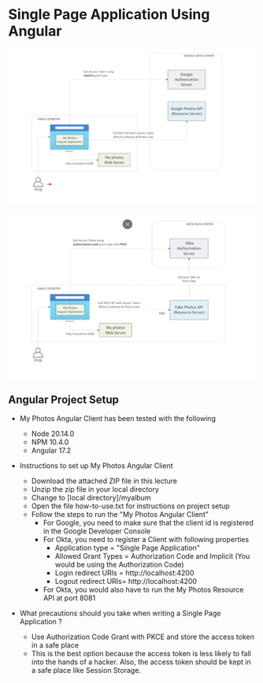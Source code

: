 # Single Page Application Using Angular

![Angular](/images/angular01.png)  

![Angular](/images/angular02.png)  

## Angular Project Setup

* My Photos Angular Client has been tested with the following 
  * Node 20.14.0
  * NPM 10.4.0
  * Angular 17.2
* Instructions to set up My Photos Angular Client 
  * Download the attached ZIP file in this lecture
  * Unzip the zip file in your local directory 
  * Change to [local directory]/myalbum
  * Open the file how-to-use.txt for instructions on project setup 
  * Follow the steps to run the "My Photos Angular Client"
    * For Google, you need to make sure that the client id is registered in the Google Developer Console
    * For Okta, you need to register a Client with following properties
      * Application type  = "Single Page Application" 
      * Allowed Grant Types = Authorization Code and Implicit (You would be using the Authorization Code)
      * Login redirect URIs = http://localhost:4200
      * Logout redirect URIs=  http://localhost:4200
    * For Okta, you would also have to run the My Photos Resource API at port 8081


* What precautions should you take when writing a Single Page Application ? 
  * Use Authorization Code Grant with PKCE and store the access token in a safe place
  * This is the best option because the access token is less likely to fall into the hands of a hacker. Also, the access token should be kept in a safe place like Session Storage. 
